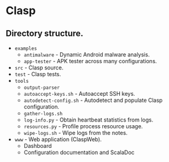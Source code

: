# Clasp

## Directory structure.
+ `examples`
   + `antimalware` - Dynamic Android malware analysis.
   + `app-tester` - APK tester across many configurations. 
+ `src` - Clasp source.
+ `test` - Clasp tests.
+ `tools`
   + `output-parser`
   + `autoaccept-keys.sh` - Autoaccept SSH keys.
   + `autodetect-config.sh` - Autodetect and populate Clasp configuration.
   + `gather-logs.sh`
   + `log-info.py` - Obtain heartbeat statistics from logs.
   + `resources.py` - Profile process resource usage.
   + `wipe-logs.sh` - Wipe logs from the notes.
+ `www` - Web application (ClaspWeb).
   + Dashboard
   + Configuration documentation and ScalaDoc
